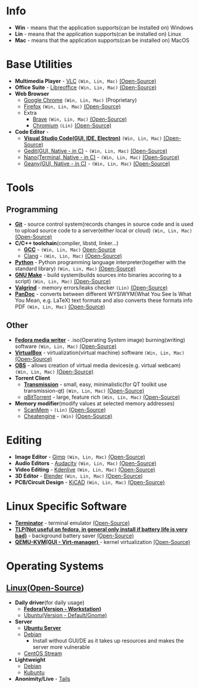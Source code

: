 # Info
* **Win** - means that the application supports(can be installed on) Windows
* **Lin** - means that the application supports(can be installed on) Linux
* **Mac** - means that the application supports(can be installed on) MacOS


# Base Utilities
* **Multimedia Player** - [VLC](https://www.videolan.org/) `(Win, Lin, Mac)` [(Open-Source)](https://wiki.videolan.org/VLC_Source_code/)
* **Office Suite** - [Libreoffice](https://www.libreoffice.org/) `(Win, Lin, Mac)` [(Open-Source)](https://www.libreoffice.org/about-us/source-code/)
* **Web Browser**
	* [Google Chrome](https://www.google.com/chrome/) `(Win, Lin, Mac)` (Proprietary)
	* [Firefox](https://www.mozilla.org/en-US/firefox/new/) `(Win, Lin, Mac)` [(Open-Source)](https://firefox-source-docs.mozilla.org/setup/index.html)
	* Extra
		* [Brave](https://brave.com/) `(Win, Lin, Mac)` [(Open-Source)](https://github.com/brave/) 
		* [Chromium](https://www.chromium.org/) `(Lin)` [(Open-Source)](https://www.chromium.org/developers/how-tos/get-the-code)
* **Code Editor** -
	* [**Visual Studio Code(GUI, IDE, Electron)**]() `(Win, Lin, Mac)` [(Open-Source)]()
	* [Gedit(GUI, Native - in C)]() - `(Win, Lin, Mac)` [(Open-Source)]()
	* [Nano(Terminal, Native - in C)]() - `(Win, Lin, Mac)` [(Open-Source)]()
  	* [Geany(GUI, Native - in C)]() - `(Win, Lin, Mac)` [(Open-Source)]()


# Tools
## Programming
* [**Git**](https://git-scm.com/) - source control system(records changes in source code and is used to upload source code to a server(either local or cloud) `(Win, Lin, Mac)` [(Open-Source)](https://github.com/git/git)
* **C/C++ toolchain**(compiler, libstd, linker...)
	* [**GCC**](https://gcc.gnu.org/) - `(Win, Lin, Mac)` [Open-Source](https://gcc.gnu.org/releases.html)
	* [Clang](https://clang.llvm.org/) - `(Win, Lin, Mac)` [(Open-Source)](https://clang.llvm.org/get_started.html)
* [**Python**](https://www.python.org/) - Python programming language interpreter(together with the standard library) `(Win, Lin, Mac)` [(Open-Source)](https://www.python.org/downloads/source/)
* [**GNU Make**](https://www.gnu.org/software/make/) - build system(builds sources into binaries accoring to a script) `(Win, Lin, Mac)` [(Open-Source)](https://www.gnu.org/software/make/)
* [**Valgrind**](https://valgrind.org/) - memory errors/leaks checker `(Lin)` [(Open-Source)](https://valgrind.org/downloads/repository.html)
* [**PanDoc**](https://pandoc.org/) - converts between different WYSIWYM(What You See Is What You Mean, e.g. LaTeX) text formats and also converts these formats info PDF `(Win, Lin, Mac)` [(Open-Source)](https://pandoc.org/installing.html#compiling-from-source)

## Other
* [**Fedora media writer**](https://getfedora.org/en/workstation/download/) - .iso(Operating System image) burning(writing) software `(Win, Lin, Mac)` [(Open-Source)](https://github.com/FedoraQt/MediaWriter)
* [**VirtualBox**](https://www.virtualbox.org/) - virtualization(virtual machine) software `(Win, Lin, Mac)` [(Open-Source)](https://www.virtualbox.org/wiki/Build_instructions)
* [**OBS**](https://obsproject.com/) - allows creation of virtual media devices(e.g. virtual webcam) `(Win, Lin, Mac)` [(Open-Source)](https://github.com/obsproject/obs-studio)
* **Torrent Client**
	* [**Transmission**](https://transmissionbt.com/) - small, easy, minimalistic(for QT toolkit use transmission-qt) `(Win, Lin, Mac)` [(Open-Source)](https://github.com/transmission/transmission)
	* [qBitTorrent](https://www.qbittorrent.org/) - large, feature rich `(Win, Lin, Mac)` [(Open-Source)](https://github.com/qbittorrent/qBittorrent)
* **Memory modifier**(modify values at selected memory addresses)
	* [ScanMem](https://github.com/scanmem/scanmem) - `(Lin)` [(Open-Source)](https://github.com/scanmem/scanmem)
	* [Cheatengine](https://www.cheatengine.org/) - `(Win)` [(Open-Source)](https://github.com/cheat-engine/cheat-engine/)


# Editing
* **Image Editor** - [Gimp](https://www.gimp.org/) `(Win, Lin, Mac)` [(Open-Source)](https://www.gimp.org/source/)
* **Audio Editors** - [Audacity](https://www.audacityteam.org/) `(Win, Lin, Mac)` [(Open-Source)](https://github.com/audacity/audacity)
* **Video Editing** - [Kdenlive](https://kdenlive.org/en/) `(Win, Lin, Mac)` [(Open-Source)](https://invent.kde.org/multimedia/kdenlive)
* **3D Editor** - [Blender](https://www.blender.org/) `(Win, Lin, Mac)` [(Open-Source)](https://wiki.blender.org/wiki/Building_Blender)
* **PCB/Circuit Design** - [KiCAD](https://www.kicad.org/) `(Win, Lin, Mac)` [(Open-Source)](https://gitlab.com/kicad/code/kicad/)


# Linux Specific Software
* [**Terminator**](https://github.com/software-jessies-org/jessies) - terminal emulator [(Open-Source)](https://github.com/software-jessies-org/jessies)
* [**TLP(Not useful on fedora, in general only install if battery life is very bad)**](https://linrunner.de/tlp/) - background battery saver [(Open-Source)](https://linrunner.de/tlp/developers/source.html)
* [**QEMU-KVM(GUI - Virt-manager)** ](https://virt-manager.org/)- kernel virtualization [(Open-Source)](https://virt-manager.org/download/)


# Operating Systems
## [Linux](https://www.kernel.org/)([Open-Source](https://github.com/torvalds/linux))
* **Daily driver**(for daily usage)
	* [**Fedora(Version - Workstation)**](https://getfedora.org/)
	* [Ubuntu(Version - Default/Gnome)](https://ubuntu.com/)
* **Server**
	* [**Ubuntu Server**](https://ubuntu.com/download/server)
	* [Debian](https://www.debian.org/)
		* Install without GUI/DE as it takes up resources and makes the server more vulnerable 
	* [CentOS Stream](https://www.centos.org/)
* **Lightweight**
	* [Debian](https://www.debian.org/)
	* [Kubuntu](https://kubuntu.org/)
* **Anonimity/Live** - [Tails](https://tails.boum.org/)


